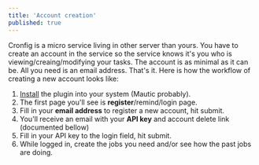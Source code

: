 ```yaml
---
title: 'Account creation'
published: true
---
```


Cronfig is a micro service living in other server than yours. You have to create an account in the service so the service knows it's you who is viewing/creaing/modifying your tasks. The account is as minimal as it can be. All you need is an email address. That's it. Here is how the workflow of creating a new account looks like:

1. [Install](/basics/installation) the plugin into your system (Mautic probably).
2. The first page you'll see is **register**/remind/login page.
3. Fill in your **email address** to register a new account, hit submit.
4. You'll receive an email with your **API key** and account delete link (documented bellow)
5. Fill in your API key to the login field, hit submit.
6. While logged in, create the jobs you need and/or see how the past jobs are doing.

